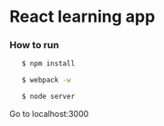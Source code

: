 # React learning app

### How to run

```sh
   $ npm install 

   $ webpack -w

   $ node server

```
Go to localhost:3000